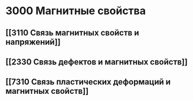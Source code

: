 # 3000 Магнитные свойства

## [[3110 Связь магнитных свойств и напряжений]]

## [[2330 Связь дефектов и магнитных свойств]]

## [[7310 Связь пластических деформаций и магнитных свойств]]
